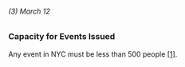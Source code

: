 ###### (3) March 12

### Capacity for Events Issued

Any event in NYC must be less than 500 people [[1]](https://www.investopedia.com/historical-timeline-of-covid-19-in-new-york-city-5071986).